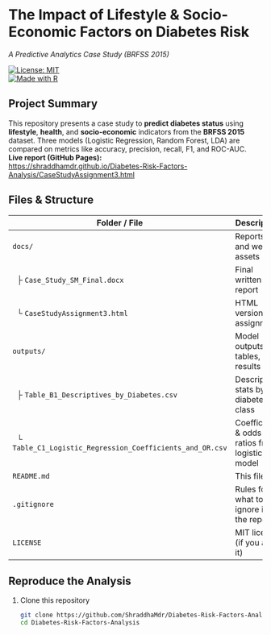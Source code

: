 # The Impact of Lifestyle & Socio-Economic Factors on Diabetes Risk  
*A Predictive Analytics Case Study (BRFSS 2015)*

[![License: MIT](https://img.shields.io/badge/License-MIT-green.svg)](LICENSE)  
[![Made with R](https://img.shields.io/badge/Made%20with-R-blue)](https://www.r-project.org/)

## Project Summary  
This repository presents a case study to **predict diabetes status** using **lifestyle**, **health**, and **socio-economic** indicators from the **BRFSS 2015** dataset. Three models (Logistic Regression, Random Forest, LDA) are compared on metrics like accuracy, precision, recall, F1, and ROC-AUC.
**Live report (GitHub Pages):**  
https://shraddhamdr.github.io/Diabetes-Risk-Factors-Analysis/CaseStudyAssignment3.html

## Files & Structure

| Folder / File | Description |
|---------------|-------------|
| `docs/` | Reports and web assets |
| &nbsp; ├ `Case_Study_SM_Final.docx` | Final written report |
| &nbsp; └ `CaseStudyAssignment3.html` | HTML version of assignment |
| `outputs/` | Model outputs, tables, results |
| &nbsp; ├ `Table_B1_Descriptives_by_Diabetes.csv` | Descriptive stats by diabetes class |
| &nbsp; └ `Table_C1_Logistic_Regression_Coefficients_and_OR.csv` | Coefficients & odds ratios from logistic model |
| `README.md` | This file |
| `.gitignore` | Rules for what to ignore in the repo |
| `LICENSE` | MIT license (if you add it) |

## Reproduce the Analysis

1. Clone this repository  
   ```bash
   git clone https://github.com/ShraddhaMdr/Diabetes-Risk-Factors-Analysis.git
   cd Diabetes-Risk-Factors-Analysis
